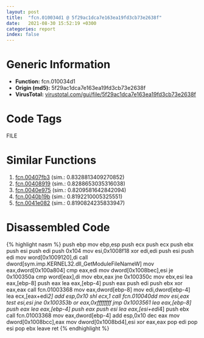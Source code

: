```yaml
---
layout: post
title:  "fcn.010034d1 @ 5f29ac1dca7e163ea19fd3cb73e2638f"
date:   2021-08-30 15:52:19 +0300
categories: report
index: false
---
```


# Generic Information
- **Function:** fcn.010034d1
- **Origin (md5):** 5f29ac1dca7e163ea19fd3cb73e2638f
- **VirusTotal:** [virustotal.com/gui/file/5f29ac1dca7e163ea19fd3cb73e2638f][virustotal_ref]

# Code Tags
<span class="tag" id="FILE">FILE</span>


# Similar Functions

1. [fcn.00407fb3][similar_1_ref] (sim.: 0.8328813409270852)
2. [fcn.00408919][similar_2_ref] (sim.: 0.8288653035316038)
3. [fcn.0040e975][similar_3_ref] (sim.: 0.8209581642842094)
4. [fcn.0040b19b][similar_4_ref] (sim.: 0.8192210005325551)
5. [fcn.0041e082][similar_5_ref] (sim.: 0.8190824235833947)


# Disassembled Code

{% highlight nasm %}
push ebp
mov ebp,esp
push ecx
push ecx
push ebx
push esi
push edi
push 0x104
mov esi,0x1008f18
xor edi,edi
push esi
push edi
mov word[0x1009120],di
call dword[sym.imp.KERNEL32.dll_GetModuleFileNameW]
mov eax,dword[0x100a804]
cmp eax,edi
mov dword[0x1008bec],esi
je 0x100350a
cmp word[eax],di
mov ebx,eax
jne 0x100350c
mov ebx,esi
lea eax,[ebp-8]
push eax
lea eax,[ebp-4]
push eax
push edi
push ebx
xor eax,eax
call fcn.01003368
mov eax,dword[ebp-8]
mov edi,dword[ebp-4]
lea ecx,[eax+edi*2]
add esp,0x10
shl ecx,1
call fcn.010040dd
mov esi,eax
test esi,esi
jne 0x100353b
or eax,0xffffffff
jmp 0x1003561
lea eax,[ebp-8]
push eax
lea eax,[ebp-4]
push eax
push esi
lea eax,[esi+edi*4]
push ebx
call fcn.01003368
mov eax,dword[ebp-4]
add esp,0x10
dec eax
mov dword[0x1008bcc],eax
mov dword[0x1008bd4],esi
xor eax,eax
pop edi
pop esi
pop ebx
leave 
ret 
{% endhighlight %}


[similar_1_ref]: /report/fcn.00407fb3@451ddfcc92b1bb3ecaf608812dc38f69
[similar_2_ref]: /report/fcn.00408919@aee29ad1c0ef0316020ff11d1d5989bd
[similar_3_ref]: /report/fcn.0040e975@e5be9c1df6690f9880cc7a4e3bb82114
[similar_4_ref]: /report/fcn.0040b19b@d04f0467adc195bee31b9e49798c6efb
[similar_5_ref]: /report/fcn.0041e082@1123b7aa5760238fe93045e585b8234c
[virustotal_ref]: https://www.virustotal.com/gui/file/5f29ac1dca7e163ea19fd3cb73e2638f